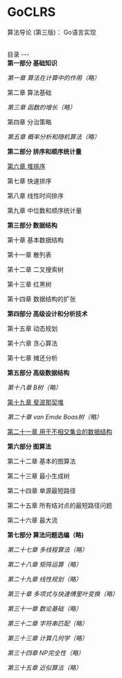 GoCLRS
======

算法导论 (第三版)： Go语言实现

<br>
目录
---
<br>
<strong>第一部分 基础知识</strong>

<em>第一章 算法在计算中的作用（略）</em>

第二章 算法基础

<em>第三章 函数的增长（略）</em>

第四章 分治策略

<em>第五章 概率分析和随机算法（略）</em>

<strong>第二部分 排序和顺序统计量</strong>

[第六章 堆排序](chapters/ch06.md)

第七章 快速排序

第八章 线性时间排序

第九章 中位数和顺序统计量

<strong>第三部分 数据结构</strong>

第十章 基本数据结构

第十一章 散列表

第十二章 二叉搜索树

第十三章 红黑树

第十四章 数据结构的扩张

<strong>第四部分 高级设计和分析技术</strong>

第十五章 动态规划

第十六章 贪心算法

第十七章 摊还分析

<strong>第五部分 高级数据结构</strong>

<em>第十八章 B树（略）</em>

[第十九章 斐波那契堆](chapters/ch19.md)

<em>第二十章 van Emde Boas树（略）</em>

[第二十一章 用于不相交集合的数据结构](chapters/ch21.md)

<strong>第六部分 图算法</strong>

第二十二章 基本的图算法

第二十三章 最小生成树

第二十四章 单源最短路径

第二十五章 所有结对点的最短路径问题

第二十六章 最大流

<strong>第七部分 算法问题选编（略)</strong>

<em>第二十七章 多线程算法（略）

第二十八章 矩阵运算（略）

第二十九章 线性规划（略）

第三十章 多项式与快速傅里叶变换（略）

第三十一章 数论基础（略）

第三十二章 字符串匹配（略）

第三十三章 计算几何学（略）

第三十四章 NP完全性（略）

第三十五章 近似算法（略）</em>